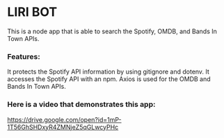 # LIRI BOT

This is a node app that is able to search the Spotify, OMDB, and Bands In Town APIs. 

### Features:

It protects the Spotify API information by using gitignore and dotenv. 
It accesses the Spotify API with an npm. 
Axios is used for the OMDB and Bands In Town APIs. 


### Here is a video that demonstrates this app:

https://drive.google.com/open?id=1mP-1T56GhSHDxyR4ZMNjeZ5qGLwcyPHc